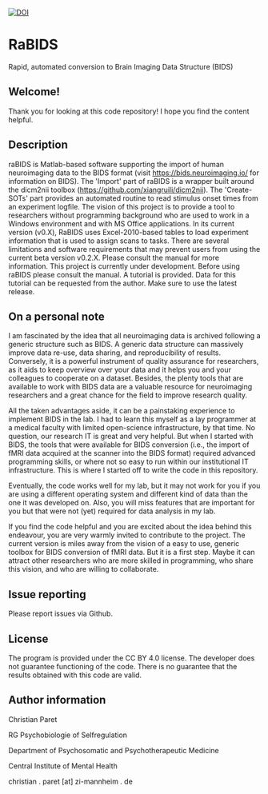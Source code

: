 [![DOI](https://zenodo.org/badge/246063967.svg)](https://zenodo.org/badge/latestdoi/246063967)
# RaBIDS
Rapid, automated conversion to Brain Imaging Data Structure (BIDS) 

## Welcome!
Thank you for looking at this code repository! I hope you find the content helpful.

## Description
raBIDS is Matlab-based software supporting the import of human neuroimaging data to the BIDS format (visit https://bids.neuroimaging.io/ for information on BIDS). The 'Import' part of raBIDS is a wrapper built around the dicm2nii toolbox (https://github.com/xiangruili/dicm2nii). The 'Create-SOTs' part provides an automated routine to read stimulus onset times from an experiment logfile. The vision of this project is to provide a tool to researchers without programming background who are used to work in a Windows environment and with MS Office applications. In its current version (v0.X), RaBIDS uses Excel-2010-based tables to load experiment information that is used to assign scans to tasks.
There are several limitations and software requirements that may prevent users from using the current beta version v0.2.X. Please consult the manual for more information.
This project is currently under development. Before using raBIDS please consult the manual. A tutorial is provided. Data for this tutorial can be requested from the author.
Make sure to use the latest release.

## On a personal note
I am fascinated by the idea that all neuroimaging data is archived following a generic structure such as BIDS. A generic data structure can massively improve data re-use, data sharing, and reproducibility of results. Conversely, it is a powerful instrument of quality assurance for researchers, as it aids to keep overview over your data and it helps you and your colleagues to cooperate on a dataset. Besides, the plenty tools that are available to work with BIDS data are a valuable resource for neuroimaging researchers and a great chance for the field to improve research quality.

All the taken advantages aside, it can be a painstaking experience to implement BIDS in the lab. I had to learn this myself as a lay programmer at a medical faculty with limited open-science infrastructure, by that time. No question, our research IT is great and very helpful. But when I started with BIDS, the tools that were available for BIDS conversion (i.e., the import of fMRI data acquired at the scanner into the BIDS format) required advanced programming skills, or where not so easy to run within our institutional IT infrastructure. This is where I started off to write the code in this repository.

Eventually, the code works well for my lab, but it may not work for you if you are using a different operating system and different kind of data than the one it was developed on. Also, you will miss features that are important for you but that were not (yet) required for data analysis in my lab.

If you find the code helpful and you are excited about the idea behind this endeavour, you are very warmly invited to contribute to the project. The current version is miles away from the vision of a easy to use, generic toolbox for BIDS conversion of fMRI data. But it is a first step. Maybe it can attract other researchers who are more skilled in programming, who share this vision, and who are willing to collaborate.

## Issue reporting
Please report issues via Github.

## License
The program is provided under the CC BY 4.0 license. The developer does not guarantee functioning of the code. There is no guarantee that the results obtained with this code are valid.

## Author information
Christian Paret

RG Psychobiologie of Selfregulation

Department of Psychosomatic and Psychotherapeutic Medicine

Central Institute of Mental Health

christian . paret [at] zi-mannheim . de
